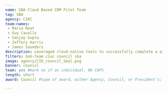 ```yaml
---
name: SBA Cloud Based CDM Pilot Team
tag: SBA
agency: CIOC
team-names:
 - Maria Roat
 - Guy Cavallo
 - Sanjay Gupta
 - Jeffery Harris
 - James Saunders
description: Leveraged cloud-native tools to successfully complete a pilot to meet Continuous Diagnostics and Mitigation (CDM) cybersecurity objectives. Using fewer products and cloud-based tools will improve cybersecurity protection with a faster implementation time at a lower cost.
filters: GoG-team cioc council sba
image: agency/CIO_council_Seal.png
banner: council
team: yes #mark no if an individual, NO CAPS
length: short
award: Council #type of award, either Agency, Council, or President's; this is case sensitive so make sure to match the options listed exactly. This section generates the format of the card

---
```


